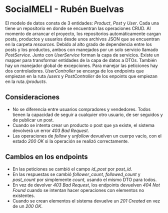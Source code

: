 # SocialMELI - Rubén Buelvas

El modelo de datos consta de 3 entidades: _Product_, _Post_ y _User_. Cada una tiene un repositorio en donde se encuentran las operaciones CRUD. Al momento de arrancar el proyecto, los repositorios automáticamente cargan posts, productos y usuarios desde unos archivos JSON que se encuentran en la carpeta _resources_.
Debido al alto grado de dependencia entre los posts y los productos, ambos con manejados por un solo servicio llamado _PostService_. Junto con _UserService_ forman la capa de servicios.
Existe un mapper para transformar entidades de la capa de datos a DTOs. También hay un manejador global de excepciones.
Para manejar las peticiones hay dos controladores. _UserController_ se encarga de los endpoints que empiezan en la ruta _/users_ y _PostController_ de los enpoints que empiezan en la ruta _/products_.

## Consideraciones

- No se diferencia entre usuarios compradores y vendedores. Todos tienen la capacidad de seguir a cualquier otro usuario, de ser seguidos y de publicar un post.
- Cuando se intenta crear un producto o post que ya existe, el sistema devolverá un error _403 Bad Request_.
- Las operaciones de _follow_ y _unfollow_ devuelven un cuerpo vacío, con el estado _200 OK_ si la operación se realizó correctamente.

## Cambios en los endpoints

- En las peticiones se cambió el campo _id_post_ por _post_id_.
- En las respuestas se cambió *follower_count*, *followed_count* y *post_count* por simplemente _count_, usando el mismo DTO para todos.
- En vez de devolver _403 Bad Request_, los endpoints devuelven _404 Not Found_ cuando se intentan hacer operaciones con elementos no existentes.
- Cuando se crean elementos el sistema devuelve un _201 Created_ en vez de un _200 OK_.
